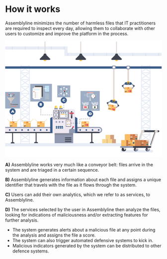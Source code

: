 # How it works

Assemblyline minimizes the number of harmless files that IT practitioners are required to inspect every day, allowing them to collaborate with other users to customize and improve the platform in the process.

![Steps](./images/al.png)

**A)** Assemblyline works very much like a conveyor belt: files arrive in the system and are triaged in a certain sequence.

**B)** Assemblyline generates information about each file and assigns a unique identifier that travels with the file as it flows through the system.

**C)** Users can add their own analytics, which we refer to as services, to Assemblyline.

**D)** The services selected by the user in Assemblyline then analyze the files, looking for indications of maliciousness and/or extracting features for further analysis. 
* The system generates alerts about a malicious file at any point during the analysis and assigns the file a score.  
* The system can also trigger automated defensive systems to kick in.   
* Malicious indicators generated by the system can be distributed to other defence systems.
